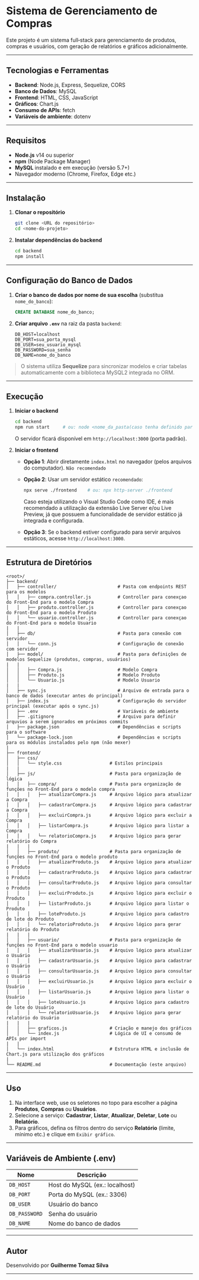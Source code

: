 # Sistema de Gerenciamento de Compras #

Este projeto é um sistema full‑stack para gerenciamento de produtos, compras e usuários, com geração de relatórios e gráficos adicionalmente.

---

## Tecnologias e Ferramentas

* **Backend**: Node.js, Express, Sequelize, CORS
* **Banco de Dados**: MySQL
* **Frontend**: HTML, CSS, JavaScript
* **Gráficos**: Chart.js
* **Consumo de APIs**: fetch
* **Variáveis de ambiente**: dotenv

---

## Requisitos

* **Node.js** v14 ou superior
* **npm** (Node Package Manager)
* **MySQL** instalado e em execução (versão 5.7+)
* Navegador moderno (Chrome, Firefox, Edge etc.)

---

## Instalação

1. **Clonar o repositório**

   ```bash
   git clone <URL do repositório>
   cd <nome-do-projeto>
   ```

2. **Instalar dependências do backend**

   ```bash
   cd backend
   npm install
   ```

---

## Configuração do Banco de Dados

1. **Criar o banco de dados por nome de sua escolha** (substitua `nome_do_banco`):

   ```sql
   CREATE DATABASE nome_do_banco;
   ```

2. **Criar arquivo `.env`** na raiz da pasta `backend`:

   ```dotenv
   DB_HOST=localhost
   DB_PORT=sua_porta_mysql
   DB_USER=seu_usuario_mysql
   DB_PASSWORD=sua_senha
   DB_NAME=nome_do_banco
   ```

> O sistema utiliza **Sequelize** para sincronizar modelos e criar tabelas automaticamente com a biblioteca MySQL2 integrada no ORM.

---

## Execução

1. **Iniciar o backend**

   ```bash
   cd backend
   npm run start     # ou: node <nome_da_pasta(caso tenha definido para organização)/nome_do_arquivo_principal.js>
   ```

   O servidor ficará disponível em `http://localhost:3000` (porta padrão).

2. **Iniciar o frontend**

   * **Opção 1**: Abrir diretamente `index.html` no navegador (pelos arquivos do computador). `Não recomendado`
   * **Opção 2**: Usar um servidor estático `recomendado`:

     ```bash
     npx serve ./frontend    # ou: npx http-server ./frontend
     ```

     Caso esteja utilizando o Visual Studio Code como IDE, é mais recomendado a utilização da extensão Live Server e/ou Live Preview, já que possuem a funcionalidade de servidor estático já integrada e configurada.
   * **Opção 3**: Se o backend estiver configurado para servir arquivos estáticos, acesse `http://localhost:3000`.

---

## Estrutura de Diretórios

```text
<root>/
├── backend/
│   ├── controller/                       # Pasta com endpoints REST para os modelos
│   │   ├── compra.controller.js          # Controller para conexçao do Front-End para o modelo Compra
│   │   ├── produto.controller.js         # Controller para conexçao do Front-End para o modelo Produto
│   │   └── usuario.controller.js         # Controller para conexçao do Front-End para o modelo Usuario
|   |
│   ├── db/                               # Pasta para conexão com servidor 
│   │   └── conn.js                       # Configuração de conexão com servidor
│   ├── model/                            # Pasta para definições de modelos Sequelize (produtos, compras, usuários)
|   |
│   │   ├── Compra.js                     # Modelo Compra
│   │   ├── Produto.js                    # Modelo Produto
│   │   └── Usuario.js                    # Modelo Usuario
|   |
│   ├── sync.js                           # Arquivo de entrada para o banco de dados (executar antes do principal)
│   ├── index.js                          # Configuração do servidor principal (executar após o sync.js)
│   ├── .env                              # Variáveis de ambiente
│   ├── .gitignore                        # Arquivo para definir arquvios a serem ignorados em próximos commits
│   ├── package.json                      # Dependências e scripts para o software
│   └── package-lock.json                 # Dependências e scripts para os módulos instalados pelo npm (não mexer)
|
├── frontend/
│   ├── css/
│   │   └── style.css                  # Estilos principais
|   |
│   ├── js/                            # Pasta para organização de lógica
│   │   ├── compra/                    # Pasta para organização de funções no Front-End para o modelo compra
│   │   │   ├── atualizarCompra.js     # Arquivo lógico para atualizar a Compra
│   │   │   ├── cadastrarCompra.js     # Arquivo lógico para cadastrar a Compra
│   │   │   ├── excluirCompra.js       # Arquivo lógico para excluir a Compra
│   │   │   ├── listarCompra.js        # Arquivo lógico para listar a Compra
│   │   │   └── relatorioCompra.js     # Arquivo lógico para gerar relatório do Compra   
|   |   |
│   │   ├── produto/                   # Pasta para organização de funções no Front-End para o modelo produto
│   │   │   ├── atualizarProduto.js    # Arquivo lógico para atualizar o Produto
│   │   │   ├── cadastrarProduto.js    # Arquivo lógico para cadastrar o Produto
│   │   │   ├── consultarProduto.js    # Arquivo lógico para consultar o Produto
│   │   │   ├── excluirProduto.js      # Arquivo lógico para excluir o Produto
│   │   │   ├── listarProduto.js       # Arquivo lógico para listar o Produto
│   │   │   ├── loteProduto.js         # Arquivo lógico para cadastro de lote do Produto
│   │   │   └── relatorioProduto.js    # Arquivo lógico para gerar relatório do Produto
|   |   |
│   │   ├── usuario/                   # Pasta para organização de funções no Front-End para o modelo usuario
│   │   │   ├── atualizarUsuario.js    # Arquivo lógico para atualizar o Usuário
│   │   │   ├── cadastrarUsuario.js    # Arquivo lógico para cadastrar o Usuário
│   │   │   ├── consultarUsuario.js    # Arquivo lógico para consultar o Usuário
│   │   │   ├── excluirUsuario.js      # Arquivo lógico para excluir o Usuário
│   │   │   ├── listarUsuario.js       # Arquivo lógico para listar o Usuário
│   │   │   ├── loteUsuario.js         # Arquivo lógico para cadastro de lote do Usuário
│   │   │   └── relatorioUsuario.js    # Arquivo lógico para gerar relatório do Usuário
|   |   |
│   │   ├── graficos.js                # Criação e manejo dos gráficos
│   │   └── index.js                   # Lógica de UI e consumo de APIs por import
|   |
│   └── index.html                     # Estrutura HTML e inclusão de Chart.js para utilização dos gráficos
|
└── README.md                          # Documentação (este arquivo)
```

---

## Uso

1. Na interface web, use os seletores no topo para escolher a página **Produtos**, **Compras** ou **Usuários**.
2. Selecione a serviço: **Cadastrar**, **Listar**, **Atualizar**, **Deletar**, **Lote** ou **Relatório**.
3. Para gráficos, defina os filtros dentro do serviço **Relatório** (limite, mínimo etc.) e clique em `Exibir gráfico`.

---

## Variáveis de Ambiente (.env)

| Nome          | Descrição                      |
| ------------- | ------------------------------ |
| `DB_HOST`     | Host do MySQL (ex.: localhost) |
| `DB_PORT`     | Porta do MySQL (ex.: 3306)     |
| `DB_USER`     | Usuário do banco               |
| `DB_PASSWORD` | Senha do usuário               |
| `DB_NAME`     | Nome do banco de dados         |

---

## Autor

Desenvolvido por **Guilherme Tomaz Silva**

---